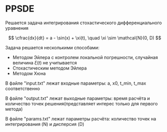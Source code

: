 # PPSDE
Решается задача интегрирования стохастического дифференциального уравнения

$$ \cfrac{dx}{dt} = a - \sin(x) + \xi(t), \quad \xi \sim \mathcal{N}(0, D) $$ 

Задача решается несколькими способами:
  * Методом Эйлера с контролем локальной погрешности, случайная величина $\xi(t)$ не учитывается
  * Стохастическим методом Эйлера
  * Методом Хюна

В файле "input.txt" лежат входные параметры: a, x0, t_min, t_max соответственно

В файле "output.txt" лежат выходные параметры: время расчёта и количество точек решения(представляет интерес только для первого метода)

В файле "params.txt" лежат параметры расчёта: количество точек на интегрирования (N) и дисперсия (D)
